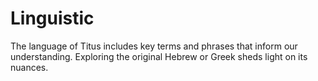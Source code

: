 # Linguistic

The language of Titus includes key terms and phrases that inform our understanding. Exploring the original Hebrew or Greek sheds light on its nuances.

